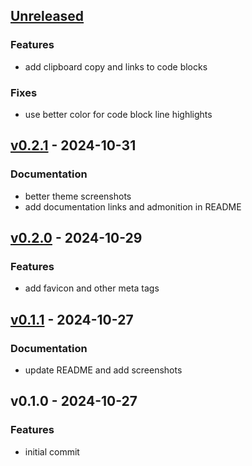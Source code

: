 <a name="unreleased"></a>
## [Unreleased]

### Features
- add clipboard copy and links to code blocks

### Fixes
- use better color for code block line highlights


<a name="v0.2.1"></a>
## [v0.2.1] - 2024-10-31
### Documentation
- better theme screenshots
- add documentation links and admonition in README


<a name="v0.2.0"></a>
## [v0.2.0] - 2024-10-29
### Features
- add favicon and other meta tags


<a name="v0.1.1"></a>
## [v0.1.1] - 2024-10-27
### Documentation
- update README and add screenshots


<a name="v0.1.0"></a>
## v0.1.0 - 2024-10-27
### Features
- initial commit


[Unreleased]: https://github.com/michenriksen/hugo-theme-til/compare/v0.2.1...HEAD
[v0.2.1]: https://github.com/michenriksen/hugo-theme-til/compare/v0.2.0...v0.2.1
[v0.2.0]: https://github.com/michenriksen/hugo-theme-til/compare/v0.1.1...v0.2.0
[v0.1.1]: https://github.com/michenriksen/hugo-theme-til/compare/v0.1.0...v0.1.1
